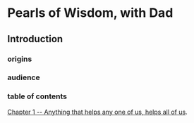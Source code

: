 # Pearls of Wisdom, with Dad

## Introduction

### origins


### audience


### table of contents

[Chapter 1 -- Anything that helps any one of us, helps all of us](/powwd/blog/chapter-001.html).
